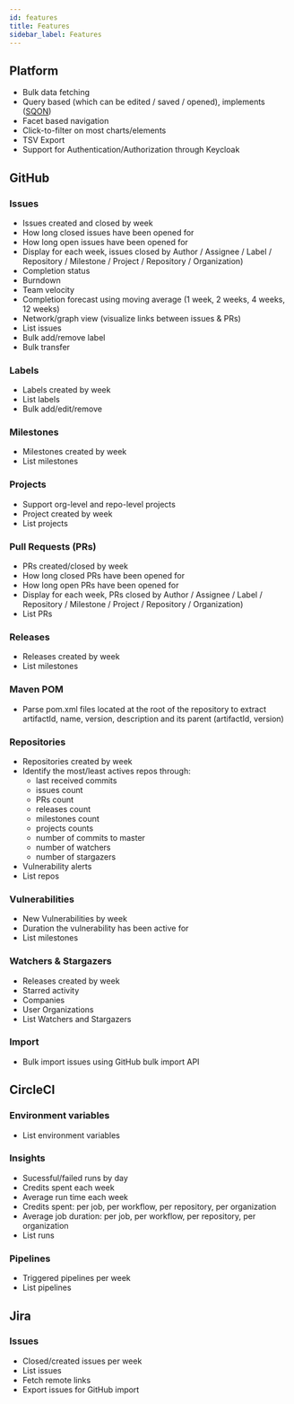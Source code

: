 ```yaml
---
id: features
title: Features
sidebar_label: Features
---
```


## Platform

- Bulk data fetching
- Query based (which can be edited / saved / opened), implements ([SQON](https://arranger.readthedocs.io/en/latest/src/sqon.html))
- Facet based navigation
- Click-to-filter on most charts/elements
- TSV Export
- Support for Authentication/Authorization through Keycloak

## GitHub

### Issues

- Issues created and closed by week
- How long closed issues have been opened for
- How long open issues have been opened for
- Display for each week, issues closed by Author / Assignee / Label / Repository / Milestone / Project / Repository / Organization)
- Completion status
- Burndown
- Team velocity
- Completion forecast using moving average (1 week, 2 weeks, 4 weeks, 12 weeks)
- Network/graph view (visualize links between issues & PRs)
- List issues
- Bulk add/remove label
- Bulk transfer

### Labels

- Labels created by week
- List labels
- Bulk add/edit/remove

### Milestones

- Milestones created by week
- List milestones

### Projects

- Support org-level and repo-level projects
- Project created by week
- List projects

### Pull Requests (PRs)

- PRs created/closed by week
- How long closed PRs have been opened for
- How long open PRs have been opened for
- Display for each week, PRs closed by Author / Assignee / Label / Repository / Milestone / Project / Repository / Organization)
- List PRs

### Releases

- Releases created by week
- List milestones

### Maven POM

- Parse pom.xml files located at the root of the repository to extract artifactId, name, version, description and its parent (artifactId, version)

### Repositories

- Repositories created by week
- Identify the most/least actives repos through:
  - last received commits
  - issues count
  - PRs count
  - releases count
  - milestones count
  - projects counts
  - number of commits to master
  - number of watchers
  - number of stargazers
- Vulnerability alerts
- List repos

### Vulnerabilities

- New Vulnerabilities by week
- Duration the vulnerability has been active for
- List milestones

### Watchers & Stargazers

- Releases created by week
- Starred activity
- Companies
- User Organizations
- List Watchers and Stargazers

### Import

- Bulk import issues using GitHub bulk import API

## CircleCI

### Environment variables

- List environment variables

### Insights

- Sucessful/failed runs by day
- Credits spent each week
- Average run time each week
- Credits spent: per job, per workflow, per repository, per organization
- Average job duration: per job, per workflow, per repository, per organization
- List runs

### Pipelines

- Triggered pipelines per week
- List pipelines

## Jira

### Issues

- Closed/created issues per week
- List issues
- Fetch remote links
- Export issues for GitHub import
